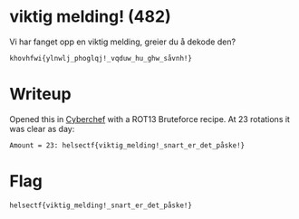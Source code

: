 # viktig melding! (482)

Vi har fanget opp en viktig melding, greier du å dekode den?

`khovhfwi{ylnwlj_phoglqj!_vqduw_hu_ghw_såvnh!}`

# Writeup

Opened this in [Cyberchef](https://gchq.github.io/CyberChef/#recipe=ROT13_Brute_Force(true,true,false,100,0,true,'')&input=a2hvdmhmd2l7eWxud2xqX3Bob2dscWohX3ZxZHV3X2h1X2dod19z5XZuaCF9) with a ROT13 Bruteforce recipe. At 23 rotations it was clear as day:

```
Amount = 23: helsectf{viktig_melding!_snart_er_det_påske!}
```

# Flag

```
helsectf{viktig_melding!_snart_er_det_påske!}
```